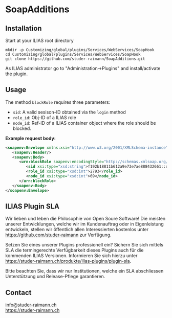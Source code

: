 # SoapAdditions

## Installation
Start at your ILIAS root directory 

```
mkdir -p Customizing/global/plugins/Services/WebServices/SoapHook
cd Customizing/global/plugins/Services/WebServices/SoapHook
git clone https://github.com/studer-raimann/SoapAdditions.git
```

As ILIAS administrator go to "Administration->Plugins" and install/activate the plugin.  

## Usage

The method `blockRole` requires three parameters:
* `sid`: A valid sesison-ID obtained via the `login` method
* `role_id`: Obj-ID of a ILIAS role
* `node_id`: Ref-ID of a ILIAS container object where the role should be blocked.

**Example request body:**

```xml
<soapenv:Envelope xmlns:xsi="http://www.w3.org/2001/XMLSchema-instance" xmlns:xsd="http://www.w3.org/2001/XMLSchema" xmlns:soapenv="http://schemas.xmlsoap.org/soap/envelope/" xmlns:urn="urn:SoapAdditions">
   <soapenv:Header/>
   <soapenv:Body>
      <urn:blockRole soapenv:encodingStyle="http://schemas.xmlsoap.org/soap/encoding/">
         <sid xsi:type="xsd:string">f192b18811b612a9e73e7ae888432661::default</sid>
         <role_id xsi:type="xsd:int">2793</role_id>
         <node_id xsi:type="xsd:int">69</node_id>
      </urn:blockRole>
   </soapenv:Body>
</soapenv:Envelope>
```

## ILIAS Plugin SLA

Wir lieben und leben die Philosophie von Open Soure Software! Die meisten unserer Entwicklungen, welche wir im Kundenauftrag oder in Eigenleistung entwickeln, stellen wir öffentlich allen Interessierten kostenlos unter https://github.com/studer-raimann zur Verfügung.

Setzen Sie eines unserer Plugins professionell ein? Sichern Sie sich mittels SLA die termingerechte Verfügbarkeit dieses Plugins auch für die kommenden ILIAS Versionen. Informieren Sie sich hierzu unter https://studer-raimann.ch/produkte/ilias-plugins/plugin-sla.

Bitte beachten Sie, dass wir nur Institutionen, welche ein SLA abschliessen Unterstützung und Release-Pflege garantieren.

## Contact
info@studer-raimann.ch  
https://studer-raimann.ch  
